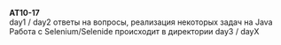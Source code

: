 **AT10-17**\
day1 / day2 ответы на вопросы, реализация некоторых задач на Java\
Работа с Selenium/Selenide происходит в директории day3 / dayX
